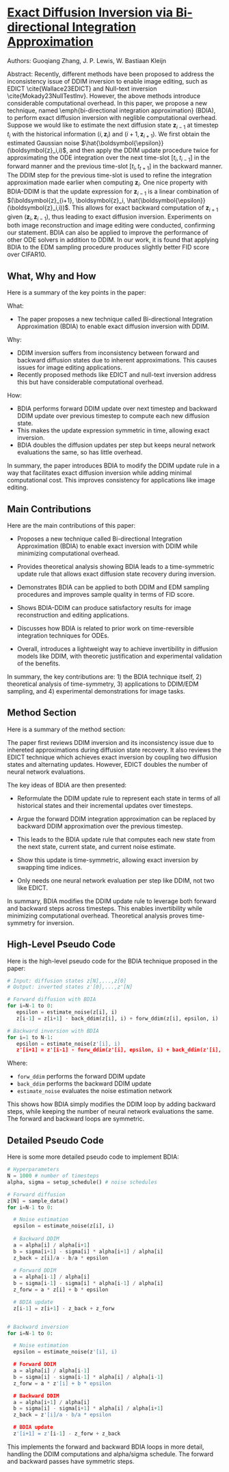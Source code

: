 # [Exact Diffusion Inversion via Bi-directional Integration Approximation](https://arxiv.org/abs/2307.10829)

Authors: Guoqiang Zhang, J. P. Lewis, W. Bastiaan Kleijn

Abstract: Recently, different methods have been proposed to address the inconsistency issue of DDIM inversion to enable image editing, such as EDICT \cite{Wallace23EDICT} and Null-text inversion \cite{Mokady23NullTestInv}. However, the above methods introduce considerable computational overhead. In this paper, we propose a new technique, named \emph{bi-directional integration approximation} (BDIA), to perform exact diffusion inversion with neglible computational overhead. Suppose we would like to estimate the next diffusion state $\boldsymbol{z}_{i-1}$ at timestep $t_i$ with the historical information $(i,\boldsymbol{z}_i)$ and $(i+1,\boldsymbol{z}_{i+1})$. We first obtain the estimated Gaussian noise $\hat{\boldsymbol{\epsilon}}(\boldsymbol{z}_i,i)$, and then apply the DDIM update procedure twice for approximating the ODE integration over the next time-slot $[t_i, t_{i-1}]$ in the forward manner and the previous time-slot $[t_i, t_{t+1}]$ in the backward manner. The DDIM step for the previous time-slot is used to refine the integration approximation made earlier when computing $\boldsymbol{z}_i$. One nice property with BDIA-DDIM is that the update expression for $\boldsymbol{z}_{i-1}$ is a linear combination of $(\boldsymbol{z}_{i+1}, \boldsymbol{z}_i, \hat{\boldsymbol{\epsilon}}(\boldsymbol{z}_i,i))$. This allows for exact backward computation of $\boldsymbol{z}_{i+1}$ given $(\boldsymbol{z}_i, \boldsymbol{z}_{i-1})$, thus leading to exact diffusion inversion. Experiments on both image reconstruction and image editing were conducted, confirming our statement. BDIA can also be applied to improve the performance of other ODE solvers in addition to DDIM. In our work, it is found that applying BDIA to the EDM sampling procedure produces slightly better FID score over CIFAR10.

## What, Why and How

 Here is a summary of the key points in the paper:

What:
- The paper proposes a new technique called Bi-directional Integration Approximation (BDIA) to enable exact diffusion inversion with DDIM. 

Why:  
- DDIM inversion suffers from inconsistency between forward and backward diffusion states due to inherent approximations. This causes issues for image editing applications.
- Recently proposed methods like EDICT and null-text inversion address this but have considerable computational overhead. 

How:
- BDIA performs forward DDIM update over next timestep and backward DDIM update over previous timestep to compute each new diffusion state. 
- This makes the update expression symmetric in time, allowing exact inversion.
- BDIA doubles the diffusion updates per step but keeps neural network evaluations the same, so has little overhead.

In summary, the paper introduces BDIA to modify the DDIM update rule in a way that facilitates exact diffusion inversion while adding minimal computational cost. This improves consistency for applications like image editing.

## Main Contributions

 Here are the main contributions of this paper:

- Proposes a new technique called Bi-directional Integration Approximation (BDIA) to enable exact inversion with DDIM while minimizing computational overhead.

- Provides theoretical analysis showing BDIA leads to a time-symmetric update rule that allows exact diffusion state recovery during inversion.

- Demonstrates BDIA can be applied to both DDIM and EDM sampling procedures and improves sample quality in terms of FID score.

- Shows BDIA-DDIM can produce satisfactory results for image reconstruction and editing applications.

- Discusses how BDIA is related to prior work on time-reversible integration techniques for ODEs.

- Overall, introduces a lightweight way to achieve invertibility in diffusion models like DDIM, with theoretic justification and experimental validation of the benefits.

In summary, the key contributions are: 1) the BDIA technique itself, 2) theoretical analysis of time-symmetry, 3) applications to DDIM/EDM sampling, and 4) experimental demonstrations for image tasks.

## Method Section

 Here is a summary of the method section:

The paper first reviews DDIM inversion and its inconsistency issue due to inhereted approximations during diffusion state recovery. It also reviews the EDICT technique which achieves exact inversion by coupling two diffusion states and alternating updates. However, EDICT doubles the number of neural network evaluations. 

The key ideas of BDIA are then presented:

- Reformulate the DDIM update rule to represent each state in terms of all historical states and their incremental updates over timesteps. 

- Argue the forward DDIM integration approximation can be replaced by backward DDIM approximation over the previous timestep.

- This leads to the BDIA update rule that computes each new state from the next state, current state, and current noise estimate. 

- Show this update is time-symmetric, allowing exact inversion by swapping time indices.

- Only needs one neural network evaluation per step like DDIM, not two like EDICT.

In summary, BDIA modifies the DDIM update rule to leverage both forward and backward steps across timesteps. This enables invertibility while minimizing computational overhead. Theoretical analysis proves time-symmetry for inversion.

## High-Level Pseudo Code

 Here is the high-level pseudo code for the BDIA technique proposed in the paper:

```python
# Input: diffusion states z[N],...,z[0]
# Output: inverted states z'[0],...,z'[N] 

# Forward diffusion with BDIA
for i=N-1 to 0:
   epsilon = estimate_noise(z[i], i)
   z[i-1] = z[i+1] - back_ddim(z[i], i) + forw_ddim(z[i], epsilon, i)

# Backward inversion with BDIA 
for i=1 to N-1:
   epsilon = estimate_noise(z'[i], i) 
   z'[i+1] = z'[i-1] - forw_ddim(z'[i], epsilon, i) + back_ddim(z'[i], i)  
```

Where:
- `forw_ddim` performs the forward DDIM update
- `back_ddim` performs the backward DDIM update
- `estimate_noise` evaluates the noise estimation network

This shows how BDIA simply modifies the DDIM loop by adding backward steps, while keeping the number of neural network evaluations the same. The forward and backward loops are symmetric.

## Detailed Pseudo Code

 Here is some more detailed pseudo code to implement BDIA:

```python
# Hyperparameters
N = 1000 # number of timesteps
alpha, sigma = setup_schedule() # noise schedules

# Forward diffusion
z[N] = sample_data() 
for i=N-1 to 0:

  # Noise estimation
  epsilon = estimate_noise(z[i], i)
  
  # Backward DDIM 
  a = alpha[i] / alpha[i+1]
  b = sigma[i+1] - sigma[i] * alpha[i+1] / alpha[i]
  z_back = z[i]/a - b/a * epsilon
  
  # Forward DDIM
  a = alpha[i-1] / alpha[i] 
  b = sigma[i-1] - sigma[i] * alpha[i-1] / alpha[i]
  z_forw = a * z[i] + b * epsilon

  # BDIA update 
  z[i-1] = z[i+1] - z_back + z_forw


# Backward inversion
for i=N-1 to 0:

  # Noise estimation
  epsilon = estimate_noise(z'[i], i)

  # Forward DDIM
  a = alpha[i] / alpha[i-1]
  b = sigma[i] - sigma[i-1] * alpha[i] / alpha[i-1] 
  z_forw = a * z'[i] + b * epsilon

  # Backward DDIM
  a = alpha[i+1] / alpha[i]
  b = sigma[i] - sigma[i+1] * alpha[i] / alpha[i+1]
  z_back = z'[i]/a - b/a * epsilon

  # BDIA update
  z'[i+1] = z'[i-1] - z_forw + z_back 
```

This implements the forward and backward BDIA loops in more detail, handling the DDIM computations and alpha/sigma schedule. The forward and backward passes have symmetric steps.

